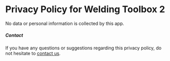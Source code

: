 # Privacy Policy for Welding Toolbox 2

No data or personal information is collected by this app.

##### Contact

If you have any questions or suggestions regarding this privacy policy, do not hesitate to [contact us]([https://www.parsify.eu).
